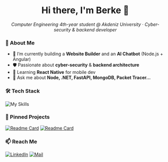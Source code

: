 <!-- Başlığın altındaki GIF/PP yerine kendi resmini ya da GIF'ini ekleyebilirsin -->
<h1 align="center">Hi there, I'm Berke 👋</h1>
<p align="center">
  <em>Computer Engineering 4th-year student @ Akdeniz University · Cyber-security & backend developer</em>
</p>

### 🚀 About Me  
- 🔭 I’m currently building a **Website Builder** and an **AI Chatbot** (Node.js + Angular)  
- 🛡️ Passionate about **cyber-security** & **backend architecture**  
- 🌱 Learning **React Native** for mobile dev  
- 💬 Ask me about **Node, .NET, FastAPI, MongoDB, Packet Tracer…**   

### 🛠️ Tech Stack
![My Skills](https://skillicons.dev/icons?i=js,node,ts,py,java,react,angular,flutter,dotnet,mysql,postgres,mongodb&perline=9)

### 📌 Pinned Projects
<!-- Repo adlarını değiştir -->
[![Readme Card](https://github-readme-stats.vercel.app/api/pin/?username=berkeerenc&repo=WebsiteBuilder&theme=tokyonight)](https://github.com/berkeerenc/WebsiteBuilder)
[![Readme Card](https://github-readme-stats.vercel.app/api/pin/?username=berkeerenc&repo=AI-Chatbot&theme=tokyonight)](https://github.com/berkeerenc/AI-Chatbot)

### 📫 Reach Me
[![LinkedIn](https://img.shields.io/badge/LinkedIn-blue?logo=linkedin&logoColor=white)](https://www.linkedin.com/in/berke-erenç-b74342288)
[![Mail](https://img.shields.io/badge/Email-D14836?logo=gmail&logoColor=white)](mailto:berkeerenc@outlook.com.com)
